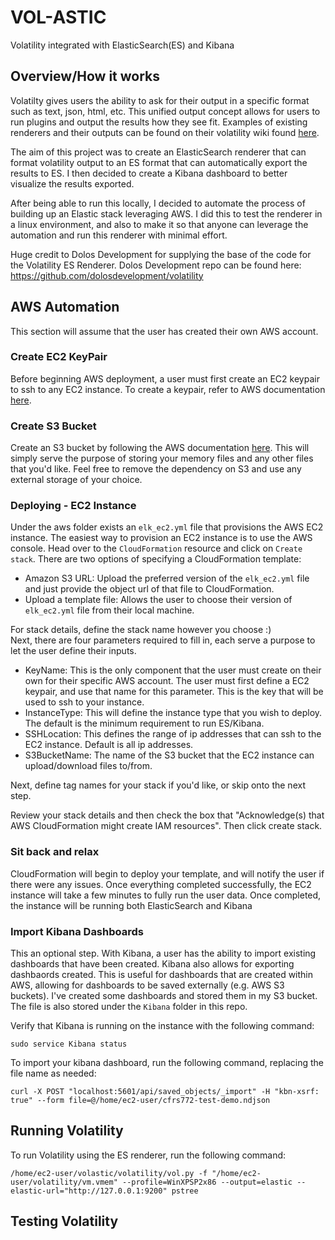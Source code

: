 # VOL-ASTIC
Volatility integrated with ElasticSearch(ES) and Kibana

## Overview/How it works
Volatilty gives users the ability to ask for their output in a specific format such as text, json, html, etc. This unified output concept allows for users to run plugins and output the results how they see fit. Examples of existing renderers and their outputs can be found on their volatility wiki found [here](https://github.com/volatilityfoundation/volatility/wiki/Unified-Output).

The aim of this project was to create an ElasticSearch renderer that can format volatility output to an ES format that can automatically export the results to ES. I then decided to create a Kibana dashboard to better visualize the results exported.

After being able to run this locally, I decided to automate the process of building up an Elastic stack leveraging AWS. I did this to test the renderer in a linux environment, and also to make it so that anyone can leverage the automation and run this renderer with minimal effort.

Huge credit to Dolos Development for supplying the base of the code for the Volatility ES Renderer.
Dolos Development repo can be found here: https://github.com/dolosdevelopment/volatility

## AWS Automation
This section will assume that the user has created their own AWS account.

### Create EC2 KeyPair
Before beginning AWS deployment, a user must first create an EC2 keypair to ssh to any EC2 instance. To create a keypair, refer to AWS documentation [here](https://docs.aws.amazon.com/AWSEC2/latest/UserGuide/ec2-key-pairs.html).

### Create S3 Bucket
Create an S3 bucket by following the AWS documentation [here](https://docs.aws.amazon.com/quickstarts/latest/s3backup/step-1-create-bucket.html). This will simply serve the purpose of storing your memory files and any other files that you'd like. Feel free to remove the dependency on S3 and use any external storage of your choice.

### Deploying - EC2 Instance
Under the aws folder exists an `elk_ec2.yml` file that provisions the AWS EC2 instance. The easiest way to provision an EC2 instance is to use the AWS console. Head over to the `CloudFormation` resource and click on `Create stack`. There are two options of specifying a CloudFormation template:

- Amazon S3 URL: Upload the preferred version of the `elk_ec2.yml` file and just provide the object url of that file to CloudFormation.
- Upload a template file: Allows the user to choose their version of `elk_ec2.yml` file from their local machine.

For stack details, define the stack name however you choose :)\
Next, there are four parameters required to fill in, each serve a purpose to let the user define their inputs.

- KeyName: This is the only component that the user must create on their own for their specific AWS account. The user must first define a EC2 keypair, and use that name for this parameter. This is the key that will be used to ssh to your instance.
- InstanceType: This will define the instance type that you wish to deploy. The default is the minimum requirement to run ES/Kibana.
- SSHLocation: This defines the range of ip addresses that can ssh to the EC2 instance. Default is all ip addresses.
- S3BucketName: The name of the S3 bucket that the EC2 instance can upload/download files to/from.

Next, define tag names for your stack if you'd like, or skip onto the next step.

Review your stack details and then check the box that "Acknowledge(s) that AWS CloudFormation might create IAM resources". Then click create stack.

### Sit back and relax
CloudFormation will begin to deploy your template, and will notify the user if there were any issues. Once everything completed successfully, the EC2 instance will take a few minutes to fully run the user data. Once completed, the instance will be running both ElasticSearch and Kibana

### Import Kibana Dashboards
This an optional step. With Kibana, a user has the ability to import existing dashboards that have been created. Kibana also allows for exporting dashbaords created. This is useful for dashboards that are created within AWS, allowing for dashboards to be saved externally (e.g. AWS S3 buckets). I've created some dashboards and stored them in my S3 bucket. The file is also stored under the `Kibana` folder in this repo. 

Verify that Kibana is running on the instance with the following command:
```
sudo service Kibana status
```

To import your kibana dashboard, run the following command, replacing the file name as needed:
```
curl -X POST "localhost:5601/api/saved_objects/_import" -H "kbn-xsrf: true" --form file=@/home/ec2-user/cfrs772-test-demo.ndjson
```

## Running Volatility
To run Volatility using the ES renderer, run the following command:
```
/home/ec2-user/volastic/volatility/vol.py -f "/home/ec2-user/volatility/vm.vmem" --profile=WinXPSP2x86 --output=elastic --elastic-url="http://127.0.0.1:9200" pstree
```

## Testing Volatility







